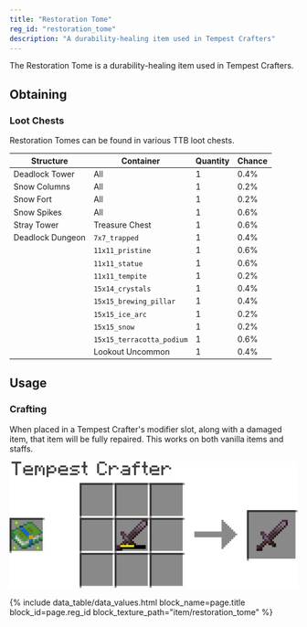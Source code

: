 ```yaml
---
title: "Restoration Tome"
reg_id: "restoration_tome"
description: "A durability-healing item used in Tempest Crafters"
---
```


The Restoration Tome is a durability-healing item used in Tempest Crafters.

## Obtaining
### Loot Chests
Restoration Tomes can be found in various TTB loot chests.

| Structure        | Container                 | Quantity | Chance |
|------------------|---------------------------|----------|--------|
| Deadlock Tower   | All                       | 1        | 0.4%   |
| Snow Columns     | All                       | 1        | 0.2%   |
| Snow Fort        | All                       | 1        | 0.2%   |
| Snow Spikes      | All                       | 1        | 0.6%   |
| Stray Tower      | Treasure Chest            | 1        | 0.6%   |
| Deadlock Dungeon | `7x7_trapped`             | 1        | 0.4%   |
|                  | `11x11_pristine`          | 1        | 0.6%   |
|                  | `11x11_statue`            | 1        | 0.6%   |
|                  | `11x11_tempite`           | 1        | 0.2%   |
|                  | `15x14_crystals`          | 1        | 0.4%   |
|                  | `15x15_brewing_pillar`    | 1        | 0.4%   |
|                  | `15x15_ice_arc`           | 1        | 0.2%   |
|                  | `15x15_snow`              | 1        | 0.2%   |
|                  | `15x15_terracotta_podium` | 1        | 0.6%   |
|                  | Lookout Uncommon          | 1        | 0.4%   |

## Usage
### Crafting
When placed in a Tempest Crafter's modifier slot, along with a damaged item, that item will be fully repaired. This works on both vanilla items and staffs.

![](/assets/docs/restoration_tome/use_default.png)

<!-- Data Values -->
<!-- ID -->
{% include data_table/data_values.html block_name=page.title block_id=page.reg_id block_texture_path="item/restoration_tome" %}
